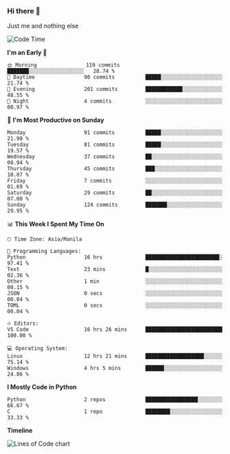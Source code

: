 ### Hi there 👋

Just me and nothing else


<!--START_SECTION:waka-->
![Code Time](http://img.shields.io/badge/Code%20Time-24%20hrs%2040%20mins-blue)

**I'm an Early 🐤** 

```text
🌞 Morning                119 commits         ███████░░░░░░░░░░░░░░░░░░   28.74 % 
🌆 Daytime                90 commits          █████░░░░░░░░░░░░░░░░░░░░   21.74 % 
🌃 Evening                201 commits         ████████████░░░░░░░░░░░░░   48.55 % 
🌙 Night                  4 commits           ░░░░░░░░░░░░░░░░░░░░░░░░░   00.97 % 
```
📅 **I'm Most Productive on Sunday** 

```text
Monday                   91 commits          █████░░░░░░░░░░░░░░░░░░░░   21.98 % 
Tuesday                  81 commits          █████░░░░░░░░░░░░░░░░░░░░   19.57 % 
Wednesday                37 commits          ██░░░░░░░░░░░░░░░░░░░░░░░   08.94 % 
Thursday                 45 commits          ███░░░░░░░░░░░░░░░░░░░░░░   10.87 % 
Friday                   7 commits           ░░░░░░░░░░░░░░░░░░░░░░░░░   01.69 % 
Saturday                 29 commits          ██░░░░░░░░░░░░░░░░░░░░░░░   07.00 % 
Sunday                   124 commits         ███████░░░░░░░░░░░░░░░░░░   29.95 % 
```


📊 **This Week I Spent My Time On** 

```text
🕑︎ Time Zone: Asia/Manila

💬 Programming Languages: 
Python                   16 hrs              ████████████████████████░   97.41 % 
Text                     23 mins             █░░░░░░░░░░░░░░░░░░░░░░░░   02.36 % 
Other                    1 min               ░░░░░░░░░░░░░░░░░░░░░░░░░   00.15 % 
JSON                     0 secs              ░░░░░░░░░░░░░░░░░░░░░░░░░   00.04 % 
TOML                     0 secs              ░░░░░░░░░░░░░░░░░░░░░░░░░   00.04 % 

🔥 Editors: 
VS Code                  16 hrs 26 mins      █████████████████████████   100.00 % 

💻 Operating System: 
Linux                    12 hrs 21 mins      ███████████████████░░░░░░   75.14 % 
Windows                  4 hrs 5 mins        ██████░░░░░░░░░░░░░░░░░░░   24.86 % 
```

**I Mostly Code in Python** 

```text
Python                   2 repos             █████████████████░░░░░░░░   66.67 % 
C                        1 repo              ████████░░░░░░░░░░░░░░░░░   33.33 % 
```



**Timeline**

![Lines of Code chart](https://raw.githubusercontent.com/mauring55/mauring55/main/assets/bar_graph.png)


<!--END_SECTION:waka-->
